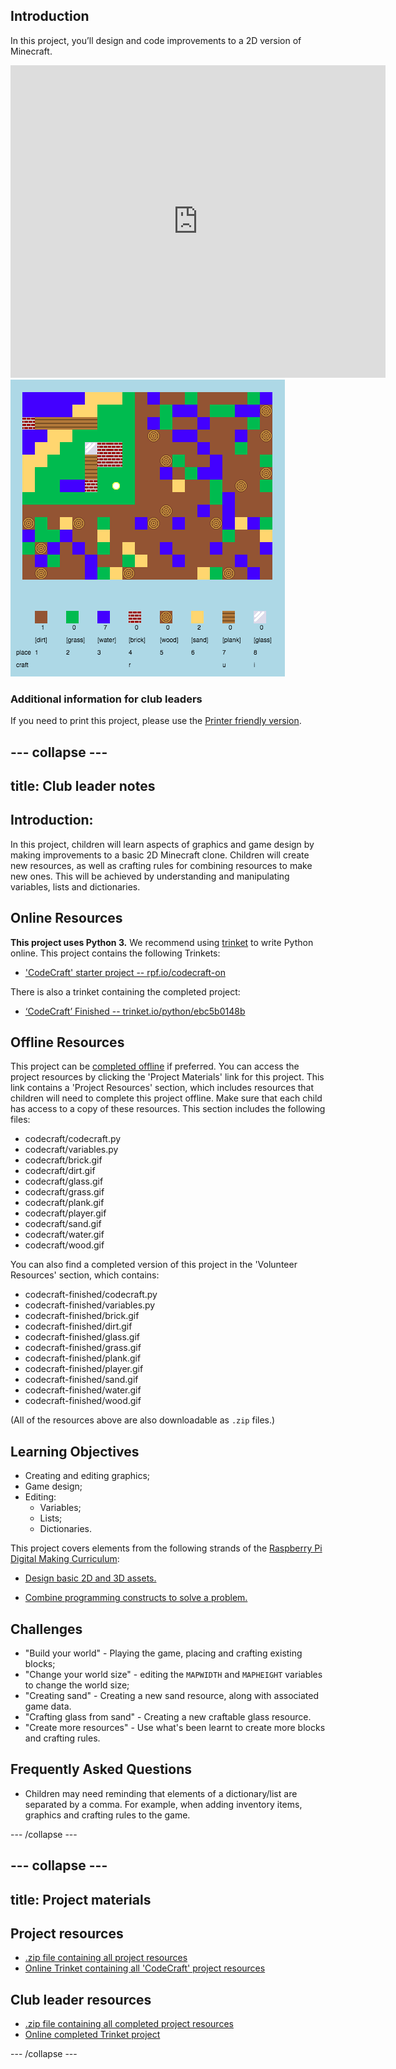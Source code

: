 ## Introduction

In this project, you’ll design and code improvements to a 2D version of Minecraft.

<div class="trinket">
  <iframe src="https://trinket.io/embed/python/ebc5b0148b?outputOnly=true&start=result" width="600" height="500" frameborder="0" marginwidth="0" marginheight="0" allowfullscreen>
  </iframe>
  <img src="images/craft-finished.png">
</div>

### Additional information for club leaders

If you need to print this project, please use the [Printer friendly version](https://projects.raspberrypi.org/en/projects/codecraft/print).

## \--- collapse \---

## title: Club leader notes

## Introduction:

In this project, children will learn aspects of graphics and game design by making improvements to a basic 2D Minecraft clone. Children will create new resources, as well as crafting rules for combining resources to make new ones. This will be achieved by understanding and manipulating variables, lists and dictionaries.

## Online Resources

**This project uses Python 3.** We recommend using [trinket](https://trinket.io/) to write Python online. This project contains the following Trinkets:

+ ['CodeCraft' starter project -- rpf.io/codecraft-on](http://rpf.io/codecraft-on)

There is also a trinket containing the completed project:

+ [‘CodeCraft’ Finished -- trinket.io/python/ebc5b0148b](https://trinket.io/python/ebc5b0148b)

## Offline Resources

This project can be [completed offline](https://www.codeclubprojects.org/en-GB/resources/python-working-offline/) if preferred. You can access the project resources by clicking the 'Project Materials' link for this project. This link contains a 'Project Resources' section, which includes resources that children will need to complete this project offline. Make sure that each child has access to a copy of these resources. This section includes the following files:

+ codecraft/codecraft.py
+ codecraft/variables.py
+ codecraft/brick.gif
+ codecraft/dirt.gif
+ codecraft/glass.gif
+ codecraft/grass.gif
+ codecraft/plank.gif
+ codecraft/player.gif
+ codecraft/sand.gif
+ codecraft/water.gif
+ codecraft/wood.gif

You can also find a completed version of this project in the 'Volunteer Resources' section, which contains:

+ codecraft-finished/codecraft.py
+ codecraft-finished/variables.py
+ codecraft-finished/brick.gif
+ codecraft-finished/dirt.gif
+ codecraft-finished/glass.gif
+ codecraft-finished/grass.gif
+ codecraft-finished/plank.gif
+ codecraft-finished/player.gif
+ codecraft-finished/sand.gif
+ codecraft-finished/water.gif
+ codecraft-finished/wood.gif

(All of the resources above are also downloadable as `.zip` files.)

## Learning Objectives

+ Creating and editing graphics;
+ Game design;
+ Editing: 
    + Variables;
    + Lists;
    + Dictionaries.

This project covers elements from the following strands of the [Raspberry Pi Digital Making Curriculum](http://rpf.io/curriculum):

+ [Design basic 2D and 3D assets.](https://www.raspberrypi.org/curriculum/design/creator)

+ [Combine programming constructs to solve a problem.](https://www.raspberrypi.org/curriculum/programming/builder)

## Challenges

+ "Build your world" - Playing the game, placing and crafting existing blocks;
+ "Change your world size" - editing the `MAPWIDTH` and `MAPHEIGHT` variables to change the world size;
+ "Creating sand" - Creating a new sand resource, along with associated game data.
+ "Crafting glass from sand" - Creating a new craftable glass resource.
+ "Create more resources" - Use what's been learnt to create more blocks and crafting rules.

## Frequently Asked Questions

+ Children may need reminding that elements of a dictionary/list are separated by a comma. For example, when adding inventory items, graphics and crafting rules to the game.

\--- /collapse \---

## \--- collapse \---

## title: Project materials

## Project resources

+ [.zip file containing all project resources](resources/codecraft-resources.zip)
+ [Online Trinket containing all 'CodeCraft' project resources](http://rpf.io/codecraft-on)

## Club leader resources

+ [.zip file containing all completed project resources](solutions/codecraft-solution.zip)
+ [Online completed Trinket project](https://trinket.io/python/ebc5b0148b)

\--- /collapse \---